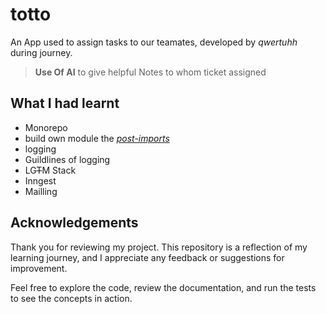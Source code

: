 # totto

An App used to assign tasks to our teamates, developed by *qwertuhh* during journey.

> **Use Of AI** to give helpful Notes to whom ticket assigned

## What I had learnt

- Monorepo
- build own module the *[post-imports](https://github.com/Qwertuhh/post-imports)*
- logging
- Guildlines of logging
- LG~~T~~M Stack
- Inngest
- Mailling

## Acknowledgements

Thank you for reviewing my project. This repository is a reflection of my learning journey, and I appreciate any feedback or suggestions for improvement.

Feel free to explore the code, review the documentation, and run the tests to see the concepts in action.
